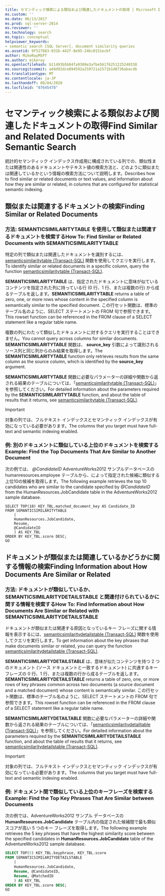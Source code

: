 ```yaml
---
title: セマンティック検索による類似および関連したドキュメントの取得 | Microsoft Docs
ms.custom: ''
ms.date: 06/13/2017
ms.prod: sql-server-2014
ms.reviewer: ''
ms.technology: search
ms.topic: conceptual
helpviewer_keywords:
- semantic search [SQL Server], document similarity queries
ms.assetid: 9f527883-031b-442f-8e95-24bc0151ecbf
author: MikeRayMSFT
ms.author: mikeray
ms.openlocfilehash: b11493b5b04fa9308e3afbe56176251225248338
ms.sourcegitcommit: ad4d92dce894592a259721a1571b1d8736abacdb
ms.translationtype: MT
ms.contentlocale: ja-JP
ms.lasthandoff: 08/04/2020
ms.locfileid: "87645478"
---
```

# <a name="find-similar-and-related-documents-with-semantic-search"></a><span data-ttu-id="1dc6a-102">セマンティック検索による類似および関連したドキュメントの取得</span><span class="sxs-lookup"><span data-stu-id="1dc6a-102">Find Similar and Related Documents with Semantic Search</span></span>
  <span data-ttu-id="1dc6a-103">統計的セマンティック インデックス作成用に構成されている列での、類似性または関連性のあるドキュメントやテキスト値の検索方法と、どのように類似または関連しているかという情報の検索方法について説明します。</span><span class="sxs-lookup"><span data-stu-id="1dc6a-103">Describes how to find similar or related documents or text values, and information about how they are similar or related, in columns that are configured for statistical semantic indexing.</span></span>  
  
##  <a name="finding-similar-or-related-documents"></a><a name="BasicsQuerySimilar"></a><span data-ttu-id="1dc6a-104">類似または関連するドキュメントの検索</span><span class="sxs-lookup"><span data-stu-id="1dc6a-104">Finding Similar or Related Documents</span></span>  
  
###  <a name="how-to-find-similar-or-related-documents-with-semanticsimilaritytable"></a><a name="HowToQuerySimilar"></a><span data-ttu-id="1dc6a-105">方法: SEMANTICSIMILARITYTABLE を使用して類似または関連するドキュメントを検索する</span><span class="sxs-lookup"><span data-stu-id="1dc6a-105">How To: Find Similar or Related Documents with SEMANTICSIMILARITYTABLE</span></span>  
 <span data-ttu-id="1dc6a-106">特定の列で類似または関連したドキュメントを識別するには、[semanticsimilaritytable &#40;Transact-SQL&#41;](/sql/relational-databases/system-functions/semanticsimilaritytable-transact-sql) 関数を使用してクエリを実行します。</span><span class="sxs-lookup"><span data-stu-id="1dc6a-106">To identify similar or related documents in a specific column, query the function [semanticsimilaritytable &#40;Transact-SQL&#41;](/sql/relational-databases/system-functions/semanticsimilaritytable-transact-sql).</span></span>  
  
 <span data-ttu-id="1dc6a-107">**SEMANTICSIMILARITYTABLE** は、指定されたドキュメントに意味が似ているコンテンツを指定された列に持っている行 (0 行、1 行、または複数の行) から成るテーブルを返します。</span><span class="sxs-lookup"><span data-stu-id="1dc6a-107">**SEMANTICSIMILARITYTABLE** returns a table of zero, one, or more rows whose content in the specified column is semantically similar to the specified document.</span></span> <span data-ttu-id="1dc6a-108">この行セット関数は、標準のテーブル名のように、SELECT ステートメントの FROM 句で参照できます。</span><span class="sxs-lookup"><span data-stu-id="1dc6a-108">This rowset function can be referenced in the FROM clause of a SELECT statement like a regular table name.</span></span>  
  
 <span data-ttu-id="1dc6a-109">複数の列にわたって類似したドキュメントに対するクエリを実行することはできません。</span><span class="sxs-lookup"><span data-stu-id="1dc6a-109">You cannot query across columns for similar documents.</span></span> <span data-ttu-id="1dc6a-110">**SEMANTICSIMILARITYTABLE** 関数は、 **source_key** 引数によって識別されるソース列と同じ列からのみ結果を取得します。</span><span class="sxs-lookup"><span data-stu-id="1dc6a-110">The **SEMANTICSIMILARITYTABLE** function only retrieves results from the same column as the source column, which is identified by the **source_key** argument.</span></span>  
  
 <span data-ttu-id="1dc6a-111">**SEMANTICSIMILARITYTABLE** 関数に必要なパラメーターの詳細や関数から返される結果のテーブルについては、「[semanticsimilaritytable &#40;Transact-SQL&#41;](/sql/relational-databases/system-functions/semanticsimilaritytable-transact-sql)」を参照してください。</span><span class="sxs-lookup"><span data-stu-id="1dc6a-111">For detailed information about the parameters required by the **SEMANTICSIMILARITYTABLE** function, and about the table of results that it returns, see [semanticsimilaritytable &#40;Transact-SQL&#41;](/sql/relational-databases/system-functions/semanticsimilaritytable-transact-sql).</span></span>  
  
> [!IMPORTANT]  
>  <span data-ttu-id="1dc6a-112">対象の列では、フルテキスト インデックスとセマンティック インデックスが有効になっている必要があります。</span><span class="sxs-lookup"><span data-stu-id="1dc6a-112">The columns that you target must have full-text and semantic indexing enabled.</span></span>  
  
###  <a name="example-find-the-top-documents-that-are-similar-to-another-document"></a><a name="HowToIdentifySimilar"></a><span data-ttu-id="1dc6a-113">例: 別のドキュメントに類似している上位のドキュメントを検索する</span><span class="sxs-lookup"><span data-stu-id="1dc6a-113">Example: Find the Top Documents That Are Similar to Another Document</span></span>  
 <span data-ttu-id="1dc6a-114">次の例では、 *@CandidateID* AdventureWorks2012 サンプルデータベースの humanresources.employee テーブルから、によって指定された候補に類似する上位10の候補を取得します。</span><span class="sxs-lookup"><span data-stu-id="1dc6a-114">The following example retrieves the top 10 candidates who are similar to the candidate specified by *@CandidateID* from the HumanResources.JobCandidate table in the AdventureWorks2012 sample database.</span></span>  
  
```scr  
SELECT TOP(10) KEY_TBL.matched_document_key AS Candidate_ID  
FROM SEMANTICSIMILARITYTABLE  
    (  
    HumanResources.JobCandidate,  
    Resume,  
    @CandidateID  
    ) AS KEY_TBL  
ORDER BY KEY_TBL.score DESC;  
GO  
```  
  
##  <a name="finding-information-about-how-documents-are-similar-or-related"></a><a name="BasicsQuerySimilarity"></a><span data-ttu-id="1dc6a-115">ドキュメントが類似または関連しているかどうかに関する情報の検索</span><span class="sxs-lookup"><span data-stu-id="1dc6a-115">Finding Information about How Documents Are Similar or Related</span></span>  
  
###  <a name="how-to-find-information-about-how-documents-are-similar-or-related-with-semanticsimilaritydetailstable"></a><a name="HowToQuerySimilarity"></a><span data-ttu-id="1dc6a-116">方法: ドキュメントが類似しているか、SEMANTICSIMILARITYDETAILSTABLE と関連付けられているかに関する情報を検索する</span><span class="sxs-lookup"><span data-stu-id="1dc6a-116">How To: Find Information about How Documents Are Similar or Related with SEMANTICSIMILARITYDETAILSTABLE</span></span>  
 <span data-ttu-id="1dc6a-117">ドキュメントが類似または関連する原因となっているキー フレーズに関する情報を表示するには、[semanticsimilaritydetailstable &#40;Transact-SQL&#41;](/sql/relational-databases/system-functions/semanticsimilaritydetailstable-transact-sql) 関数を使用してクエリを実行します。</span><span class="sxs-lookup"><span data-stu-id="1dc6a-117">To get information about the key phrases that make documents similar or related, you can query the function [semanticsimilaritydetailstable &#40;Transact-SQL&#41;](/sql/relational-databases/system-functions/semanticsimilaritydetailstable-transact-sql).</span></span>  
  
 <span data-ttu-id="1dc6a-118">**SEMANTICSIMILARITYDETAILSTABLE** は、意味が似たコンテンツを持つ 2 つのドキュメント (ソース ドキュメントと一致するドキュメント) に共通するキー フレーズの 0 行、1 行、または複数の行から成るテーブルを返します。</span><span class="sxs-lookup"><span data-stu-id="1dc6a-118">**SEMANTICSIMILARITYDETAILSTABLE** returns a table of zero, one, or more rows of key phrases common across two documents (a source document and a matched document) whose content is semantically similar.</span></span> <span data-ttu-id="1dc6a-119">この行セット関数は、標準のテーブル名のように、SELECT ステートメントの FROM 句で参照できます。</span><span class="sxs-lookup"><span data-stu-id="1dc6a-119">This rowset function can be referenced in the FROM clause of a SELECT statement like a regular table name.</span></span>  
  
 <span data-ttu-id="1dc6a-120">**SEMANTICSIMILARITYDETAILTABLE** 関数に必要なパラメーターの詳細や関数から返される結果のテーブルについては、「[semanticsimilaritydetailtable &#40;Transact-SQL&#41;](/sql/relational-databases/system-functions/semanticsimilaritydetailstable-transact-sql)」を参照してください。</span><span class="sxs-lookup"><span data-stu-id="1dc6a-120">For detailed information about the parameters required by the **SEMANTICSIMILARITYDETAILSTABLE** function, and about the table of results that it returns, see [semanticsimilaritydetailstable &#40;Transact-SQL&#41;](/sql/relational-databases/system-functions/semanticsimilaritydetailstable-transact-sql).</span></span>  
  
> [!IMPORTANT]  
>  <span data-ttu-id="1dc6a-121">対象の列では、フルテキスト インデックスとセマンティック インデックスが有効になっている必要があります。</span><span class="sxs-lookup"><span data-stu-id="1dc6a-121">The columns that you target must have full-text and semantic indexing enabled.</span></span>  
  
###  <a name="example-find-the-top-key-phrases-that-are-similar-between-documents"></a><a name="HowToSimilarPhrases"></a><span data-ttu-id="1dc6a-122">例: ドキュメント間で類似している上位のキーフレーズを検索する</span><span class="sxs-lookup"><span data-stu-id="1dc6a-122">Example: Find the Top Key Phrases That Are Similar between Documents</span></span>  
 <span data-ttu-id="1dc6a-123">次の例では、AdventureWorks2012 サンプル データベースの **HumanResources.JobCandidate** テーブル内の指定された候補間で最も類似スコアが高い 5 つのキー フレーズを取得します。</span><span class="sxs-lookup"><span data-stu-id="1dc6a-123">The following example retrieves the 5 key phrases that have the highest similarity score between the specified candidates in **HumanResources.JobCandidate** table of the AdventureWorks2012 sample database.</span></span>  
  
```sql  
SELECT TOP(5) KEY_TBL.keyphrase, KEY_TBL.score  
FROM SEMANTICSIMILARITYDETAILSTABLE  
    (  
    HumanResources.JobCandidate,  
    Resume, @CandidateID,  
    Resume, @MatchedID  
    ) AS KEY_TBL  
ORDER BY KEY_TBL.score DESC;  
GO  
```  
  
  
